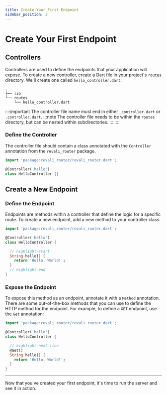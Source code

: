 ```yaml
---
title: Create Your First Endpoint
sidebar_position: 2
---
```


# Create Your First Endpoint

## Controllers

Controllers are used to define the endpoints that your application will expose. To create a new controller, create a Dart file in your project's `routes` directory. We'll create one called `hello_controller.dart`:

```tree
.
├── lib
└── routes
    └── hello_controller.dart
```

::::important
The controller file name must end in either `_controller.dart` or `.controller.dart`.
:::note
The controller file needs to be within the `routes` directory, but can be nested within subdirectories.
:::
::::

### Define the Controller

The controller file should contain a class annotated with the `Controller` annotation from the `revali_router` package.

```dart title="routes/hello_controller.dart"
import 'package:revali_router/revali_router.dart';

@Controller('hello')
class HelloController {}
```

## Create a New Endpoint

### Define the Endpoint

Endpoints are methods within a controller that define the logic for a specific route. To create a new endpoint, add a new method to your controller class.

```dart title="routes/hello_controller.dart"
import 'package:revali_router/revali_router.dart';

@Controller('hello')
class HelloController {

  // highlight-start
  String hello() {
    return 'Hello, World!';
  }
  // highlight-end
}
```

### Expose the Endpoint

To expose this method as an endpoint, annotate it with a `Method` annotation. There are some out-of-the-box methods that you can use to define the HTTP method for the endpoint. For example, to define a `GET` endpoint, use the `Get` annotation:

```dart title="routes/hello_controller.dart"
import 'package:revali_router/revali_router.dart';

@Controller('hello')
class HelloController {

  // highlight-next-line
  @Get()
  String hello() {
    return 'Hello, World!';
  }
}
```

---

Now that you've created your first endpoint, it's time to run the server and see it in action.
